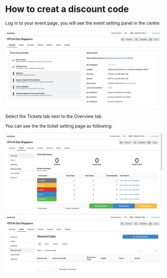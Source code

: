     
# How to creat a discount code

Log in to your event page, you will see the event setting panel in the centre

![Overview page](/event-setup/images/How-to-create-discount-overview-page.png)

Select the Tickets tab next to the Overview tab

You can see the the ticket setting page as following:

![Ticket setting page](/event-setup/images/How-to-create-discount-code-ticket-setting-page.png)


![Main discount code page](/event-setup/images/How-to-create-a-Discount-code-tab.png)

